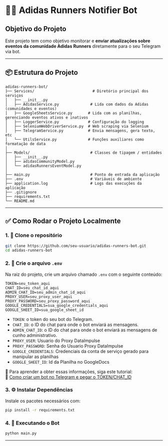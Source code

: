 # 🏃‍♂️ Adidas Runners Notifier Bot

## Objetivo do Projeto
Este projeto tem como objetivo monitorar e **enviar atualizações sobre eventos da comunidade Adidas Runners** diretamente para o seu Telegram via bot.

---

## 📦 Estrutura do Projeto

```text
adidas-runners-bot/
├── Services/                          # Diretório principal dos serviços
│   ├── __init__.py
│   ├── AdidasService.py              # Lida com dados da Adidas (comunidades e eventos)
│   ├── GoogleSheetsService.py       # Lida com as planilhas, gerenciando eventos ativos e inativos
│   ├── LoggerService.py             # Configuração do logging
│   ├── SeleniumWebDriverService.py  # Web scraping via Selenium
│   ├── TelegramService.py           # Envia mensagens, gera texto, etc
│   └── UtilsService.py              # Funções auxiliares como formatação de data
│
├── Models/                           # Classes de tipagem / entidades
│   ├── __init__.py
│   ├── adidasCommunityModel.py
│   └── adidasRunnersEventModel.py
│
├── main.py                           # Ponto de entrada da aplicação
├── .env                              # Variáveis de ambiente
├── application.log                   # Logs das execuções da aplicação
├── .gitignore
├── requirements.txt
└── README.md
```

---

## ✅ Como Rodar o Projeto Localmente

### 1. 🔗 Clone o repositório

```bash
git clone https://github.com/seu-usuario/adidas-runners-bot.git
cd adidas-runners-bot
```

### 2. 📄 Crie o arquivo `.env`

Na raiz do projeto, crie um arquivo chamado `.env` com o seguinte conteúdo:

```env
TOKEN=seu_token_aqui
CHAT_ID=seu_chat_id_aqui
ADMIN_CHAT_ID=seu_admin_chat_id_aqui
PROXY_USER=seu_proxy_user_aqui
PROXY_PASSWORD=seu_proxy_password_aqui
GOOGLE_CREDENTIALS=sua_google_credentials_aqui
GOOGLE_SHEET_ID=sua_google_sheet_id
```

- `TOKEN`: o token do seu bot do Telegram.  
- `CHAT_ID`: o ID do chat para onde o bot enviará as mensagens.
- `ADMIN_CHAT_ID`: o ID do chat para onde o bot enviará as mensagens de cunho administrativo.
- `PROXY_USER`: Usuario do Proxy DataImpulse
- `PROXY_PASSWORD`:  Senha do Usuario Proxy DataImpulse
- `GOOGLE_CREDENTIALS`: Credenciais da conta de serviço gerado para manipular as planilhas
- `GOOGLE_SHEET_ID`: Id da Planilha no GoogleDocs


📌 Para aprender a obter essas informações, siga este tutorial:  
🎥 [Como criar um bot no Telegram e pegar o TOKEN/CHAT_ID](https://www.youtube.com/watch?v=uGaJVTPBpkM)

### 3. ⚙️ Instalar Dependências

Instale os pacotes necessários com:

```bash
pip install -r requirements.txt
```
### 4. 🚀 Executando o Bot

```bash
python main.py
```
---
